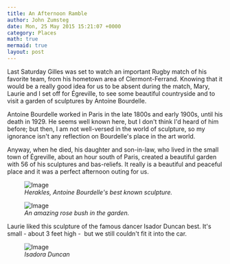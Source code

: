 ```yaml
---
title: An Afternoon Ramble
author: John Zumsteg
date: Mon, 25 May 2015 15:21:07 +0000
category: Places
math: true
mermaid: true
layout: post
---
```

Last Saturday Gilles was set to watch an important Rugby match of his favorite team, from his hometown area of Clermont-Ferrand. Knowing that it would be a really good idea for us to be absent during the match, Mary, Laurie and I set off for Égreville, to see some beautiful countryside and to visit a garden of sculptures by Antoine Bourdelle.

Antoine Bourdelle worked in Paris in the late 1800s and early 1900s, until his death in 1929. He seems well known here, but I don't think I'd heard of him before; but then, I am not well-versed in the world of sculpture, so my ignorance isn't any reflection on Bourdelle's place in the art world.

Anyway, when he died, his daughter and son-in-law, who lived in the small town of Égreville, about an hour south of Paris, created a beautiful garden with 56 of his sculptures and bas-reliefs. It really is a beautiful and peaceful place and it was a perfect afternoon outing for us.

 

<figure>
	<img class = "landscape" src="{{"/assets/images/2015/05/DSC04802.jpg" | prepend: site.baseurl  }}" alt="Image" />
	<figcaption><em>Herakles, Antoine Bourdelle's best known sculpture.</em></figcaption>
</figure>



<figure>
	<img class = "landscape" src="{{"/assets/images/2015/05/DSC04797.jpg" | prepend: site.baseurl  }}" alt="Image" />
	<figcaption><em>An amazing rose bush in the garden.</em></figcaption>
</figure>



Laurie liked this sculpture of the famous dancer Isador Duncan best. It's small - about 3 feet high -  but we still couldn't fit it into the car.

<figure>	<img class = "portrait" src="{{"/assets/images/2015/05/DSC04814.jpg" | prepend: site.baseurl  }}" alt="Image" />
	<figcaption><em>Isadora Duncan</em></figcaption>
</figure>


